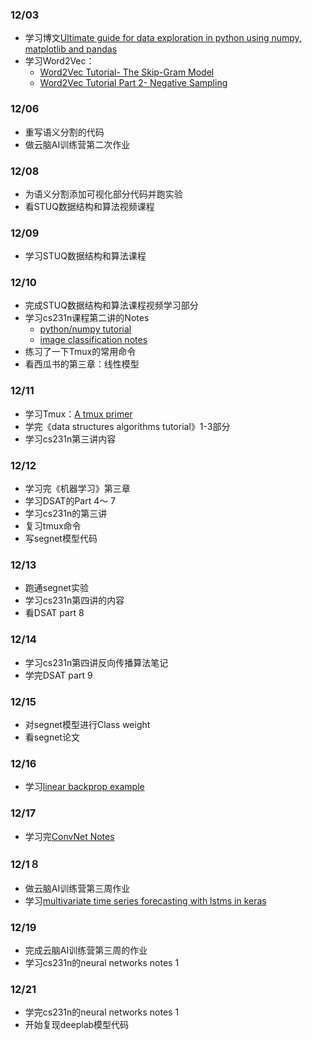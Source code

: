 ### 12/03
- 学习博文[Ultimate guide for data exploration in python using numpy, matplotlib and pandas](https://www.analyticsvidhya.com/blog/2015/04/comprehensive-guide-data-exploration-sas-using-python-numpy-scipy-matplotlib-pandas/)
- 学习Word2Vec：
  - [Word2Vec Tutorial- The Skip-Gram Model](http://mccormickml.com/2016/04/19/word2vec-tutorial-the-skip-gram-model/)
  - [Word2Vec Tutorial Part 2- Negative Sampling](http://mccormickml.com/2017/01/11/word2vec-tutorial-part-2-negative-sampling/)

### 12/06
- 重写语义分割的代码
- 做云脑AI训练营第二次作业

### 12/08
- 为语义分割添加可视化部分代码并跑实验
- 看STUQ数据结构和算法视频课程


### 12/09
- 学习STUQ数据结构和算法课程

### 12/10
- 完成STUQ数据结构和算法课程视频学习部分
- 学习cs231n课程第二讲的Notes
  - [python/numpy tutorial](http://cs231n.github.io/python-numpy-tutorial/)
  - [image classification notes](http://cs231n.github.io/classification/)
- 练习了一下Tmux的常用命令
- 看西瓜书的第三章：线性模型


### 12/11
- 学习Tmux：[A tmux primer](https://danielmiessler.com/study/tmux/)
- 学完《data structures algorithms tutorial》1-3部分
- 学习cs231n第三讲内容


### 12/12
- 学习完《机器学习》第三章
- 学习DSAT的Part 4～ 7
- 学习cs231n的第三讲
- 复习tmux命令
- 写segnet模型代码


### 12/13
- 跑通segnet实验
- 学习cs231n第四讲的内容
- 看DSAT part 8

### 12/14
- 学习cs231n第四讲反向传播算法笔记
- 学完DSAT part 9

### 12/15
- 对segnet模型进行Class weight
- 看segnet论文

### 12/16
- 学习[linear backprop example](http://vision.stanford.edu/teaching/cs231n/handouts/linear-backprop.pdf)


### 12/17
- 学习完[ConvNet Notes](http://cs231n.github.io/convolutional-networks/)

### 12/1８
- 做云脑AI训练营第三周作业
- 学习[multivariate time series forecasting with lstms in keras](https://machinelearningmastery.com/multivariate-time-series-forecasting-lstms-keras/)

### 12/19
- 完成云脑AI训练营第三周的作业
- 学习cs231n的neural networks notes 1

### 12/21
- 学完cs231n的neural networks notes 1
- 开始复现deeplab模型代码
